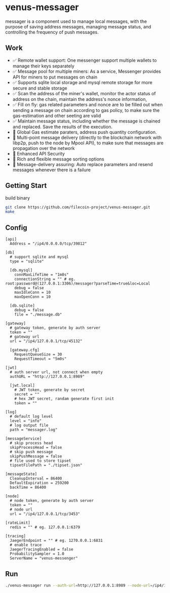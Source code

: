 # venus-messager

messager is a component used to manage local messages, with the purpose of saving address messages, managing message status, and controlling the frequency of push messages.

## Work

- ✅ Remote wallet support: One messenger support multiple wallets to manage their keys separately
- ✅ Message pool for multiple miners: As a service, Messenger provides API for miners to put messages on chain
- ✅ Supports sqlite local storage and mysql remote storage for more secure and stable storage
- ✅ Scan the address of the miner's wallet, monitor the actor status of address on the chain, maintain the address's nonce information,
- ✅ Fill on fly: gas related parameters and nonce are to be filled out when sending a message on chain according to gas policy, to make sure the gas-estimation and other seeting are valid
- ✅ Maintain message status, including whether the message is chained and replaced. Save the results of the execution.
- 🚧 Global Gas estimate paraters, address push quantity configuration.
- 🚧 Multi-point message delivery (directly to the blockchain network with libp2p, push to the node by Mpool API), to make sure that messages are propagation over the network
- 🔲 Enhanced API Security
- 🔲 Rich and flexible message sorting options
- 🔲 Message-delivery assuring: Auto replace parameters and resend messages whenever there is a failure

## Getting Start

build binary
```sh
git clone https://github.com/filecoin-project/venus-messager.git
make
```

## Config

```
[api]
  Address = "/ip4/0.0.0.0/tcp/39812"

[db]
  # support sqlite and mysql
  type = "sqlite"

  [db.mysql]
    connMaxLifeTime = "1m0s"
    connectionString = "" # eg. root:password@(127.0.0.1:3306)/messager?parseTime=true&loc=Local
    debug = false
    maxIdleConn = 10
    maxOpenConn = 10

  [db.sqlite]
    debug = false
    file = "./message.db"

[gateway]
  # gateway token, generate by auth server
  token = ""
  # gateway url
  url = "/ip4/127.0.0.1/tcp/45132"

  [gateway.cfg]
    RequestQueueSize = 30
    RequestTimeout = "5m0s"

[jwt]
  # auth server url, not connect when empty
  authURL = "http://127.0.0.1:8989"

  [jwt.local]
    # JWT token, generate by secret
    secret = ""
    # hex JWT secret, randam generate first init
    token = ""

[log]
  # default log level
  level = "info"
  # log output file
  path = "messager.log"

[messageService]
  # skip process head
  skipProcessHead = false
  # skip push message
  skipPushMessage = false
  # file used to store tipset
  tipsetFilePath = "./tipset.json"

[messageState]
  CleanupInterval = 86400
  DefaultExpiration = 259200
  backTime = 86400

[node]
  # node token, generate by auth server
  token = ""
  # node url
  url = "/ip4/127.0.0.1/tcp/3453"

[rateLimit]
  redis = "" # eg. 127.0.0.1:6379

[tracing]
  JaegerEndpoint = "" # eg. 1270.0.0.1:6831
  # enable trace
  JaegerTracingEnabled = false
  ProbabilitySampler = 1.0
  ServerName = "venus-messenger"
```

## Run

```sh
./venus-messager run --auth-url=http://127.0.0.1:8989 --node-url=/ip4/127.0.0.1/tcp/3453 --gateway-url=/ip4/127.0.0.1/tcp/45132 --auth-token=<auth-token>
```
